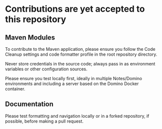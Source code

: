 # Contributions are yet accepted to this repository

## Maven Modules

To contribute to the Maven application, please ensure you follow the Code Cleanup settings and code formatter profile in the root repository directory.

Never store credentials in the source code; always pass in as environment variables or other configuration sources.

Please ensure you test locally first, ideally in multiple Notes/Domino environments and including a server based on the Domino Docker container.

## Documentation

Please test formatting and navigation locally or in a forked repository, if possible, before making a pull request.
